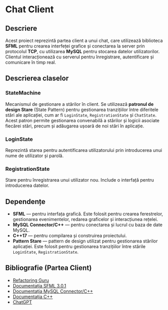 # Chat Client

## Descriere

Acest proiect reprezintă partea client a unui chat, care utilizează biblioteca **SFML** pentru crearea interfeței grafice și conectarea la server prin protocolul **TCP**, cu utilizarea **MySQL** pentru stocarea datelor utilizatorilor. Clientul interacționează cu serverul pentru înregistrare, autentificare și comunicare în timp real.

## Descrierea claselor

### StateMachine

Mecanismul de gestionare a stărilor în client. Se utilizează **patronul de design Stare** (State Pattern) pentru gestionarea tranzițiilor între diferitele stări ale aplicației, cum ar fi `LoginState`, `RegistrationState` și `ChatState`. Acest patron permite gestionarea convenabilă a stărilor și logicii asociate fiecărei stări, precum și adăugarea ușoară de noi stări în aplicație.

### LoginState

Reprezintă starea pentru autentificarea utilizatorului prin introducerea unui nume de utilizator și parolă.

### RegistrationState

Stare pentru înregistrarea unui utilizator nou. Include o interfață pentru introducerea datelor.

## Dependențe

- **SFML** — pentru interfața grafică. Este folosit pentru crearea ferestrelor, gestionarea evenimentelor, redarea graficelor și interacțiunea rețelei.
- **MySQL Connector/C++** — pentru conectarea și lucrul cu baza de date MySQL.
- **C++17** — pentru compilarea și construirea proiectului.
- **Pattern Stare** — pattern de design utilizat pentru gestionarea stărilor aplicației. Este folosit pentru gestionarea tranzițiilor între stările `LoginState`, `RegistrationState`.

## Bibliografie (Partea Client)

- [Refactoring Guru](https://refactoring.guru)
- [Documentația SFML 3.0.1](https://www.sfml-dev.org/documentation/3.0.1/)
- [Documentația MySQL Connector/C++](https://dev.mysql.com/doc/dev/connector-cpp/latest/)
- [Documentația C++](https://cplusplus.com)
- [ChatGPT](https://chatgpt.com)
